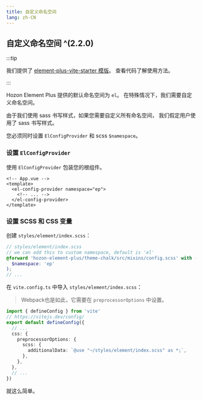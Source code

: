 ```yaml
---
title: 自定义命名空间
lang: zh-CN
---
```


## 自定义命名空间 ^(2.2.0)

:::tip

我们提供了 [element-plus-vite-starter 模版](https://github.com/element-plus/element-plus-vite-starter)。 查看代码了解使用方法。

:::

Hozon Element Plus 提供的默认命名空间为 `el`。 在特殊情况下，我们需要自定义命名空间。

由于我们使用 sass 书写样式，如果您需要自定义所有命名空间， 我们假定用户使用了 sass 书写样式。

您必须同时设置 `ElConfigProvider` 和 scss `$namespace`。

### 设置 `ElConfigProvider`

使用 `ElConfigProvider` 包装您的根组件。

```vue
<!-- App.vue -->
<template>
  <el-config-provider namespace="ep">
    <!-- ... -->
  </el-config-provider>
</template>
```

### 设置 SCSS 和 CSS 变量

创建 `styles/element/index.scss`：

```scss
// styles/element/index.scss
// we can add this to custom namespace, default is 'el'
@forward 'hozon-element-plus/theme-chalk/src/mixins/config.scss' with (
  $namespace: 'ep'
);
// ...
```

在 `vite.config.ts` 中导入 `styles/element/index.scss`：

> Webpack也是如此，它需要在 `preprocessorOptions` 中设置。

```ts
import { defineConfig } from 'vite'
// https://vitejs.dev/config/
export default defineConfig({
  // ...
  css: {
    preprocessorOptions: {
      scss: {
        additionalData: `@use "~/styles/element/index.scss" as *;`,
      },
    },
  },
  // ...
})
```

就这么简单。

